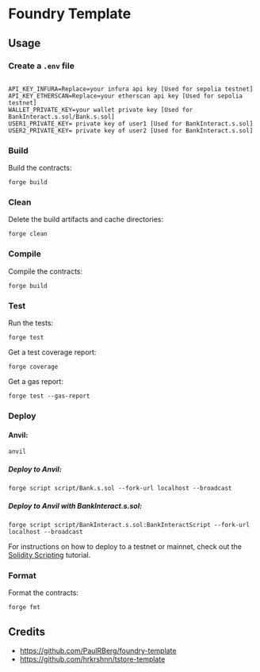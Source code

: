 # Foundry Template


## Usage


### Create a ``.env`` file
```

API_KEY_INFURA=Replace=your infura api key [Used for sepolia testnet]
API_KEY_ETHERSCAN=Replace=your etherscan api key [Used for sepolia testnet]
WALLET_PRIVATE_KEY=your wallet private key [Used for BankInteract.s.sol/Bank.s.sol]
USER1_PRIVATE_KEY= private key of user1 [Used for BankInteract.s.sol]
USER2_PRIVATE_KEY= private key of user2 [Used for BankInteract.s.sol]
```


### Build

Build the contracts:

```
forge build
```

### Clean

Delete the build artifacts and cache directories:

```
forge clean
```

### Compile

Compile the contracts:

```
forge build
```

### Test

Run the tests:

```
forge test
```

Get a test coverage report:

```
forge coverage
```

Get a gas report:

```
forge test --gas-report
```


### Deploy

#### Anvil:
```
anvil
```

##### Deploy to Anvil:
```
forge script script/Bank.s.sol --fork-url localhost --broadcast
```

##### Deploy to Anvil with BankInteract.s.sol:
```
forge script script/BankInteract.s.sol:BankInteractScript --fork-url localhost --broadcast
```

For instructions on how to deploy to a testnet or mainnet, check out the
[Solidity Scripting](https://book.getfoundry.sh/tutorials/solidity-scripting.html) tutorial.

### Format

Format the contracts:

```
forge fmt
```

## Credits
- https://github.com/PaulRBerg/foundry-template
- https://github.com/hrkrshnn/tstore-template
